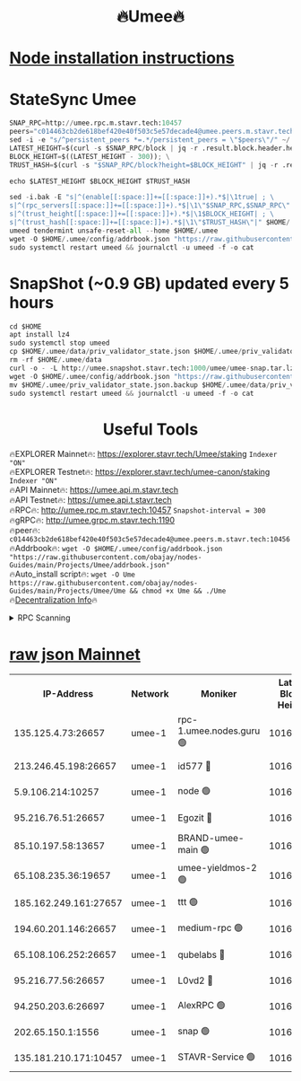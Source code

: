 <h1 align="center"> 🔥Umee🔥</h1>


[Node installation instructions](https://github.com/obajay/nodes-Guides/tree/main/Projects/Umee)
=
# StateSync Umee
```python
SNAP_RPC=http://umee.rpc.m.stavr.tech:10457
peers="c014463cb2de618bef420e40f503c5e57decade4@umee.peers.m.stavr.tech:10456"
sed -i -e "s/^persistent_peers *=.*/persistent_peers = \"$peers\"/" ~/.umee/config/config.toml
LATEST_HEIGHT=$(curl -s $SNAP_RPC/block | jq -r .result.block.header.height); \
BLOCK_HEIGHT=$((LATEST_HEIGHT - 300)); \
TRUST_HASH=$(curl -s "$SNAP_RPC/block?height=$BLOCK_HEIGHT" | jq -r .result.block_id.hash)

echo $LATEST_HEIGHT $BLOCK_HEIGHT $TRUST_HASH

sed -i.bak -E "s|^(enable[[:space:]]+=[[:space:]]+).*$|\1true| ; \
s|^(rpc_servers[[:space:]]+=[[:space:]]+).*$|\1\"$SNAP_RPC,$SNAP_RPC\"| ; \
s|^(trust_height[[:space:]]+=[[:space:]]+).*$|\1$BLOCK_HEIGHT| ; \
s|^(trust_hash[[:space:]]+=[[:space:]]+).*$|\1\"$TRUST_HASH\"|" $HOME/.umee/config/config.toml
umeed tendermint unsafe-reset-all --home $HOME/.umee
wget -O $HOME/.umee/config/addrbook.json "https://raw.githubusercontent.com/obajay/nodes-Guides/main/Projects/Umee/addrbook.json"
sudo systemctl restart umeed && journalctl -u umeed -f -o cat
```
# SnapShot (~0.9 GB) updated every 5 hours
```python
cd $HOME
apt install lz4
sudo systemctl stop umeed
cp $HOME/.umee/data/priv_validator_state.json $HOME/.umee/priv_validator_state.json.backup
rm -rf $HOME/.umee/data
curl -o - -L http://umee.snapshot.stavr.tech:1000/umee/umee-snap.tar.lz4 | lz4 -c -d - | tar -x -C $HOME/.umee --strip-components 2
wget -O $HOME/.umee/config/addrbook.json "https://raw.githubusercontent.com/obajay/nodes-Guides/main/Projects/Umee/addrbook.json"
mv $HOME/.umee/priv_validator_state.json.backup $HOME/.umee/data/priv_validator_state.json
sudo systemctl restart umeed && journalctl -u umeed -f -o cat
```
 <h1 align="center"> Useful Tools</h1>

🔥EXPLORER Mainnet🔥:      https://explorer.stavr.tech/Umee/staking             `Indexer "ON"` \
🔥EXPLORER Testnet🔥:        https://explorer.stavr.tech/umee-canon/staking      `Indexer "ON"` \
🔥API Mainnet🔥:                   https://umee.api.m.stavr.tech \
🔥API Testnet🔥:                     https://umee.api.t.stavr.tech \
🔥RPC🔥:                                   http://umee.rpc.m.stavr.tech:10457                     `Snapshot-interval = 300` \
🔥gRPC🔥:                              http://umee.grpc.m.stavr.tech:1190 \
🔥peer🔥:                     `c014463cb2de618bef420e40f503c5e57decade4@umee.peers.m.stavr.tech:10456` \
🔥Addrbook🔥:    ```wget -O $HOME/.umee/config/addrbook.json "https://raw.githubusercontent.com/obajay/nodes-Guides/main/Projects/Umee/addrbook.json"``` \
🔥Auto_install script🔥: ```wget -O Ume https://raw.githubusercontent.com/obajay/nodes-Guides/main/Projects/Umee/Ume && chmod +x Ume && ./Ume``` \
🔥[Decentralization Info](https://github.com/obajay/StateSync-snapshots/tree/main/Projects/Umee/Decentralization)🔥

<details>
<summary>RPC Scanning</summary>

<h2 align="center"> We scan nodes in real time every 4 hours. And we provide the final result of RPC endpoints.
We cannot influence the operation of these nodes in any way. </h2>


```python
If Voting Power is higher than 0 --> then the Node is a validator of the network and may be subject to attack and be a potential threat to the chain.
```
```python
We marked such validators with a red symbol
```

</details>

[raw json Mainnet](https://rpc-check.umeem.stavr.tech/umeem/rpc-umeem-result.json)
=



<table><tr><th>IP-Address</th><th>Network</th><th>Moniker</th><th>Latest Block Height</th><th>Earliest Block Height</th><th>Catching Up</th><th>Tx Index</th><th>Voting Power</th><th>Scan Time</th></tr><tr><td>135.125.4.73:26657</td><td>umee-1</td><td>rpc-1.umee.nodes.guru 🟢</td><td>10160488</td><td>5167386</td><td>False</td><td>on</td><td>0</td><td>2024-01-16T09:43:27.095230222UTC</td></tr><tr><td>213.246.45.198:26657</td><td>umee-1</td><td>id577 🔴</td><td>10160473</td><td>7100001</td><td>False</td><td>on</td><td>35105594</td><td>2024-01-16T09:41:57.344081380UTC</td></tr><tr><td>5.9.106.214:10257</td><td>umee-1</td><td>node 🟢</td><td>10160484</td><td>7942001</td><td>False</td><td>on</td><td>0</td><td>2024-01-16T09:43:01.858150130UTC</td></tr><tr><td>95.216.76.51:26657</td><td>umee-1</td><td>Egozit 🔴</td><td>10160488</td><td>8262001</td><td>False</td><td>off</td><td>38264179</td><td>2024-01-16T09:43:26.780955519UTC</td></tr><tr><td>85.10.197.58:13657</td><td>umee-1</td><td>BRAND-umee-main 🟢</td><td>10160476</td><td>8427832</td><td>False</td><td>on</td><td>0</td><td>2024-01-16T09:42:12.724164420UTC</td></tr><tr><td>65.108.235.36:19657</td><td>umee-1</td><td>umee-yieldmos-2 🟢</td><td>10160466</td><td>9575548</td><td>False</td><td>on</td><td>0</td><td>2024-01-16T09:41:18.092234922UTC</td></tr><tr><td>185.162.249.161:27657</td><td>umee-1</td><td>ttt 🟢</td><td>10160481</td><td>9733423</td><td>False</td><td>on</td><td>0</td><td>2024-01-16T09:42:44.248891969UTC</td></tr><tr><td>194.60.201.146:26657</td><td>umee-1</td><td>medium-rpc 🟢</td><td>10160474</td><td>9984137</td><td>False</td><td>on</td><td>0</td><td>2024-01-16T09:42:03.892970278UTC</td></tr><tr><td>65.108.106.252:26657</td><td>umee-1</td><td>qubelabs 🔴</td><td>10160476</td><td>10042989</td><td>False</td><td>on</td><td>36733184</td><td>2024-01-16T09:42:15.115664896UTC</td></tr><tr><td>95.216.77.56:26657</td><td>umee-1</td><td>L0vd2 🔴</td><td>10160492</td><td>10060492</td><td>False</td><td>off</td><td>37380670</td><td>2024-01-16T09:43:48.347926134UTC</td></tr><tr><td>94.250.203.6:26697</td><td>umee-1</td><td>AlexRPC 🟢</td><td>10160470</td><td>10132001</td><td>False</td><td>on</td><td>0</td><td>2024-01-16T09:42:10.441462633UTC</td></tr><tr><td>202.65.150.1:1556</td><td>umee-1</td><td>snap 🟢</td><td>10160483</td><td>10154508</td><td>False</td><td>on</td><td>0</td><td>2024-01-16T09:42:57.527396359UTC</td></tr><tr><td>135.181.210.171:10457</td><td>umee-1</td><td>STAVR-Service 🟢</td><td>10160490</td><td>10158001</td><td>False</td><td>on</td><td>0</td><td>2024-01-16T09:43:37.681334114UTC</td></tr></table>
